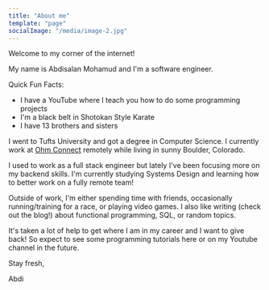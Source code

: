 ```yaml
---
title: "About me"
template: "page"
socialImage: "/media/image-2.jpg"
---
```


Welcome to my corner of the internet!

My name is Abdisalan Mohamud and I'm a software engineer.

Quick Fun Facts:
- I have a YouTube where I teach you how to do some programming projects
- I'm a black belt in Shotokan Style Karate
- I have 13 brothers and sisters

I went to Tufts University and got a degree in Computer Science. I currently work at [Ohm Connect](https://ohmconnect.com) remotely while living in sunny Boulder, Colorado.

I used to work as a full stack engineer but lately I've been focusing more on my backend skills. I'm currently studying Systems Design and learning how to better work on a fully remote team!

Outside of work, I'm either spending time with friends, occasionally running/training for a race, or playing video games. I also like writing (check out the blog!) about functional programming, SQL, or random topics.

It's taken a lot of help to get where I am in my career and I want to give back! So expect to see some programming tutorials here or on my Youtube channel in the future.

Stay fresh,

Abdi